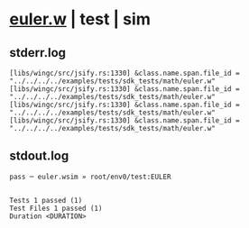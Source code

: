 # [euler.w](../../../../../../examples/tests/sdk_tests/math/euler.w) | test | sim

## stderr.log
```log
[libs/wingc/src/jsify.rs:1330] &class.name.span.file_id = "../../../../examples/tests/sdk_tests/math/euler.w"
[libs/wingc/src/jsify.rs:1330] &class.name.span.file_id = "../../../../examples/tests/sdk_tests/math/euler.w"
[libs/wingc/src/jsify.rs:1330] &class.name.span.file_id = "../../../../examples/tests/sdk_tests/math/euler.w"
[libs/wingc/src/jsify.rs:1330] &class.name.span.file_id = "../../../../examples/tests/sdk_tests/math/euler.w"
```

## stdout.log
```log
pass ─ euler.wsim » root/env0/test:EULER
 
 
Tests 1 passed (1)
Test Files 1 passed (1)
Duration <DURATION>
```

